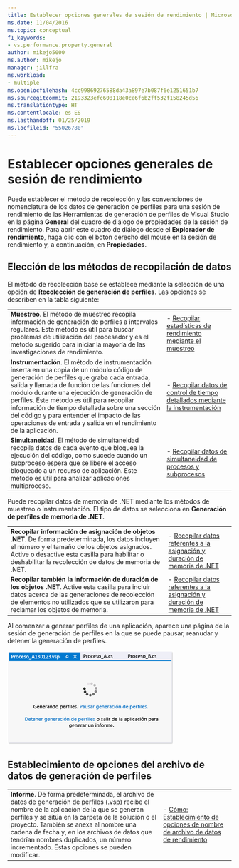 ```yaml
---
title: Establecer opciones generales de sesión de rendimiento | Microsoft Docs
ms.date: 11/04/2016
ms.topic: conceptual
f1_keywords:
- vs.performance.property.general
author: mikejo5000
ms.author: mikejo
manager: jillfra
ms.workload:
- multiple
ms.openlocfilehash: 4cc99869276588da43a897e7b087f6e1251651b7
ms.sourcegitcommit: 2193323efc608118e0ce6f6b2ff532f158245d56
ms.translationtype: HT
ms.contentlocale: es-ES
ms.lasthandoff: 01/25/2019
ms.locfileid: "55026780"
---
```

# <a name="set-general-performance-session-options"></a>Establecer opciones generales de sesión de rendimiento

Puede establecer el método de recolección y las convenciones de nomenclatura de los datos de generación de perfiles para una sesión de rendimiento de las Herramientas de generación de perfiles de Visual Studio en la página **General** del cuadro de diálogo de propiedades de la sesión de rendimiento. Para abrir este cuadro de diálogo desde el **Explorador de rendimiento**, haga clic con el botón derecho del mouse en la sesión de rendimiento y, a continuación, en **Propiedades**.

## <a name="choosing-data-collection-methods"></a>Elección de los métodos de recopilación de datos

El método de recolección base se establece mediante la selección de una opción de **Recolección de generación de perfiles**. Las opciones se describen en la tabla siguiente:

|||
|-|-|
|**Muestreo**. El método de muestreo recopila información de generación de perfiles a intervalos regulares. Este método es útil para buscar problemas de utilización del procesador y es el método sugerido para iniciar la mayoría de las investigaciones de rendimiento.|- [Recopilar estadísticas de rendimiento mediante el muestreo](../profiling/collecting-performance-statistics-by-using-sampling.md)|
|**Instrumentación**. El método de instrumentación inserta en una copia de un módulo código de generación de perfiles que graba cada entrada, salida y llamada de función de las funciones del módulo durante una ejecución de generación de perfiles. Este método es útil para recopilar información de tiempo detallada sobre una sección del código y para entender el impacto de las operaciones de entrada y salida en el rendimiento de la aplicación.|- [Recopilar datos de control de tiempo detallados mediante la instrumentación](../profiling/collecting-detailed-timing-data-by-using-instrumentation.md)|
|**Simultaneidad**. El método de simultaneidad recopila datos de cada evento que bloquea la ejecución del código, como sucede cuando un subproceso espera que se libere el acceso bloqueado a un recurso de aplicación. Este método es útil para analizar aplicaciones multiproceso.|- [Recopilar datos de simultaneidad de procesos y subprocesos](../profiling/collecting-thread-and-process-concurrency-data.md)|

 Puede recopilar datos de memoria de .NET mediante los métodos de muestreo o instrumentación. El tipo de datos se selecciona en **Generación de perfiles de memoria de .NET**.

|||
|-|-|
|**Recopilar información de asignación de objetos .NET**. De forma predeterminada, los datos incluyen el número y el tamaño de los objetos asignados. Active o desactive esta casilla para habilitar o deshabilitar la recolección de datos de memoria de .NET. |- [Recopilar datos referentes a la asignación y duración de memoria de .NET](../profiling/collecting-dotnet-memory-allocation-and-lifetime-data.md)|
|**Recopilar también la información de duración de los objetos .NET**. Active esta casilla para incluir datos acerca de las generaciones de recolección de elementos no utilizados que se utilizaron para reclamar los objetos de memoria.|- [Recopilar datos referentes a la asignación y duración de memoria de .NET](../profiling/collecting-dotnet-memory-allocation-and-lifetime-data.md) |

 Al comenzar a generar perfiles de una aplicación, aparece una página de la sesión de generación de perfiles en la que se puede pausar, reanudar y detener la generación de perfiles.

 ![Página de la sesión de generación de perfiles](../profiling/media/prof_profilingsessionpage.png "PROF_ProfilingSessionPage")

## <a name="set-profiling-data-file-options"></a>Establecimiento de opciones del archivo de datos de generación de perfiles

|||
|-|-|
|**Informe**. De forma predeterminada, el archivo de datos de generación de perfiles (.vsp) recibe el nombre de la aplicación de la que se generan perfiles y se sitúa en la carpeta de la solución o el proyecto. También se anexa al nombre una cadena de fecha y, en los archivos de datos que tendrían nombres duplicados, un número incrementado. Estas opciones se pueden modificar.|- [Cómo: Establecimiento de opciones de nombre de archivo de datos de rendimiento](../profiling/how-to-set-performance-data-file-name-options.md)|